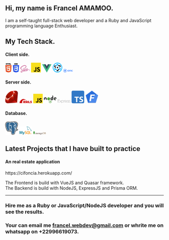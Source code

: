 ## Hi, my name is Francel AMAMOO.

I am a self-taught full-stack web developer and a Ruby and JavaScript programming language Enthusiast.

## My Tech Stack.

#### Client side.
<p>
  <img src ="./images/html-5.svg" alt="HTML5 logo" width="4%" title='HTML5'/>
  <img src ="./images/css-3.svg" alt="CSS3 logo" width="4%" title='CSS3'/>
  <img src ="./images/sass.svg" alt="Sass logo" width="6%" title='Sass'/>
  <img src ="./images/javascript.svg" alt="JavaScript logo" width="6%" title='JavaScript'/>
  <img src ="./images/vuejs-seeklogo.com.svg" alt="VueJS logo" width="6%" title='VueJS'/>
  <img src ="./images/quasar-logo.svg" alt="Quasar logo" width="6%" title='Quasar'/>
  <img src ="./images/512px-Ionic_Logo.svg.png" alt="Ionic logo" width="6%" title='Ionic'/>
</p>

#### Server side.
<p>
  <img src ="./images/Ruby_logo.svg" alt="Ruby logo" width="8%" title='Ruby'/>
  <img src ="./images/Ruby_On_Rails_Logo.svg" alt="Ruby on Rails logo" width="8%" title='Ruby on Rails'/>
  <img src ="./images/javascript.svg" alt="JavaScript logo" width="6%" title='JavaScript'/>
  <img src ="./images/nodejs.svg" alt="Node logo" width="8%" title='Nodejs'/>
  <img src ="./images/express.svg" alt="Express logo" width="8%" title='Express'/>  
  <img src ="./images/Typescript_logo_2020.svg" alt="TypeScript logo" width="8%" title='TypeScript'/>
  <img src ="./images/logo.png" alt="FoalTS logo" width="8%" title='FoalTS'/>
  <!--<img src ="./images/logo (1).png" alt="Elixir logo" width="8%" title='Elixir'/>
  <img src ="./images/phoenix-78c0fd3233522383ea9093ef877c8851.png" alt="Elixir logo" width="8%" title='Phoenix'/>-->
</p>

#### Database.
<p>
  <img src ="./images/PostgreSQL_logo.3colors.svg" alt="PostgreSQL logo" width="8%" title='PostgreSQL'/>
  <img src ="./images/logo-mysql-170x115.png" alt="MySQL logo" width="8%" title='MySQL'/>
  <img src ="./images/mongodb.svg" alt="D3 logo" width="8%" title='MongoDB'/>
</p>

## Latest Projects that I have built to practice

#### An real estate application
<p>
  https://cifoncia.herokuapp.com/
  
  The Frontend is build with VueJS and Quasar framework.
  <br>
  The Backend is build with NodeJS, ExpressJS and Prisma ORM.
  
</p>

<!--
## My GitHub Stats

 <p><img src="https://github-readme-stats.vercel.app/api/top-langs?username=francelwebdev&show_icons=true&locale=en&layout=default" alt="Francel AMAMOO" /></p>

<p><img src="https://github-readme-stats.vercel.app/api?username=francelwebdev&show_icons=true&locale=en&layout=default" alt="Francel AMAMOO" /></p>

<p><img align="center" src="https://github-readme-streak-stats.herokuapp.com/?user=francelwebdev&show_icons=true&locale=en&layout=default" alt="Francel AMAMOO" /></p> -->

<hr>

### Hire me as a Ruby or JavaScript/NodeJS developer and you will see the results.
### Your can email me francel.webdev@gmail.com or whrite me on whatsapp on +22996619073.


<!-- ## Tech Stacks
- MEEN Stack
- MERN Stack
- JAM Stack
- MRF Stack
 -->

<!--
---
<small> _I am a lifelong learner and I love teaching and inspiring people_. </small>
-->

<!--
### Hi there 👋

I am Francel AMAMOO. I am a Ruby On Rails back-end developer.
Ruby is the language that makes me more productive and is my primary backend programming language. I write very often Ruby and JavaScript code. I also have little front-end skills in JavaScript and Vuejs and little skills in Nodejs.
I am currently more learnning JavaScript, TypeScript and Nodejs and i'm looking for new opportunities.
  

**francelwebdev/francelwebdev** is a ✨ _special_ ✨ repository because its `README.md` (this file) appears on your GitHub profile.

Here are some ideas to get you started:

- 🔭 I’m currently working on ...
- 🌱 I’m currently learning ...
- 👯 I’m looking to collaborate on ...
- 🤔 I’m looking for help with ...
- 💬 Ask me about ...
- 📫 How to reach me: ...
- 😄 Pronouns: ...
- ⚡ Fun fact: ...
-->
